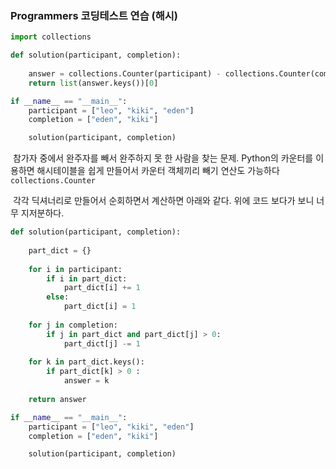 ### Programmers 코딩테스트 연습 (해시)

```python
import collections

def solution(participant, completion):
    
    answer = collections.Counter(participant) - collections.Counter(completion)
    return list(answer.keys())[0]

if __name__ == "__main__":
    participant = ["leo", "kiki", "eden"]
    completion = ["eden", "kiki"]

    solution(participant, completion)
```

​	참가자 중에서 완주자를 빼서 완주하지 못 한 사람을 찾는 문제. Python의 카운터를 이용하면 해시테이블을 쉽게 만들어서 카운터 객체끼리 빼기 연산도 가능하다 ``collections.Counter``



​	각각 딕셔너리로 만들어서 순회하면서 계산하면 아래와 같다. 위에 코드 보다가 보니 너무 지저분하다.

```python
def solution(participant, completion):
    
    part_dict = {}
    
    for i in participant:
        if i in part_dict:
            part_dict[i] += 1
        else:
            part_dict[i] = 1
            
    for j in completion:
        if j in part_dict and part_dict[j] > 0:
            part_dict[j] -= 1
    
    for k in part_dict.keys():
        if part_dict[k] > 0 :
            answer = k
    
    return answer

if __name__ == "__main__":
    participant = ["leo", "kiki", "eden"]
    completion = ["eden", "kiki"]

    solution(participant, completion)
```





